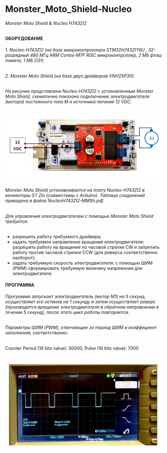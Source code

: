# Monster_Moto_Shield-Nucleo
###### Monster Moto Shield &amp; Nucleo H743ZI2
####     ОБОРУДОВАНИЕ
###### 1. Nucleo-H743ZI2 (на базе микроконтроллера STM32H743ZIT6U , 32-разрядный 480 МГц ARM Cortex-M7F RISC микроконтроллер, 2 МБ флэш памяти, 1 МБ ОЗУ;
###### 2. Monster Moto Shield (на базе двух драйверов VNH2SP30).
###### На рисунке представлена Nucleo-H743ZI2 с установленным Monster Moto Shield, схематично показано подключение электродвигателя (мотора) постоянного тока М и источника питания 12 VDC.

<div style="display: flex; justify-content: center;">
 <img src="https://github.com/NikolayTatarintsev/Monster_Moto_Shield-Nucleo/blob/main/MMSh_Nucleo_motor.jpg" alt="Image 1" style="width: 600px; height: auto;">
</div>
<br>

###### Monster Moto Shield устанавливается на плату Nucleo-H743ZI2 в коннекторы  ST Zio (совместимы с Arduino). Таблица соединений приведена в файле NucleoH743ZI2-MMSh.pdf. 
###### Для управления электродвигателем с помощью Monster Moto Shield требуется:
- разрешить работу требуемого драйвера;
- задать требуемое направление вращения электродвигателя: разрешить  работу на вращение по часовой стрелке CW и запретить работу против часовой стрелки CCW (для реверса соответственно наоборот);
- задать требуемую скорость электродвигателя: с помощью ШИМ (PWM) сформировать требуемую величину напряжения для электродвигателя.

####   ПРОГРАММА 
###### Программа запускает электродвигатель (мотор М1) на 5 секунд, осуществляет его останов на 1 секунду и затем осуществляет реверс (производится вращение электродвигателя в обратном направлении в течении 5 секунд), после этого цикл работы повторяется.
###### Параметры ШИМ (PWM),  отвечающие за период ШИМ и коэффициент заполнения, соответственно:
Counter Period (16 bits value): 30000; Pulse (16 bits value): 7000

######
<div style="display: flex; justify-content: center;"> 
<img src="https://github.com/NikolayTatarintsev/Monster_Moto_Shield-Nucleo/blob/main/akip_osc1.jpg
" alt="Image 1" style="width: 600px; height: auto;">

</div>
<br>
